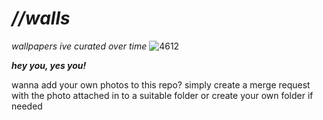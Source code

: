 # _//walls_
_wallpapers ive curated over time_
![4612](https://github.com/user-attachments/assets/6791b31c-ad9c-413d-a09a-74456d623767)


***hey you, yes you!***

wanna add your own photos to this repo?
simply create a merge request with the photo attached in to a suitable folder or create your own folder if needed

